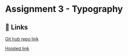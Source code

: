 
# Assignment 3 - Typography




## 🔗 Links
[Git hub repo link](https://github.com/manasa8910/typography)

[Hoisted link](https://manasa8910.github.io/typography/)
